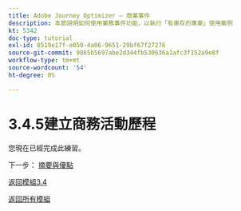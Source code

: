 ```yaml
---
title: Adobe Journey Optimizer — 商業事件
description: 本節說明如何使用業務事件功能，以執行「有庫存的專案」使用案例
kt: 5342
doc-type: tutorial
exl-id: 8519e17f-e050-4a06-9651-29bf67f27276
source-git-commit: 9865b5697abe2d344fb530636a1afc3f152a9e8f
workflow-type: tm+mt
source-wordcount: '54'
ht-degree: 0%

---
```


# 3.4.5建立商務活動歷程

您現在已經完成此練習。

下一步： [摘要與優點](./summary.md)

[返回模組3.4](./journeyoptimizer.md)

[返回所有模組](../../../overview.md)
